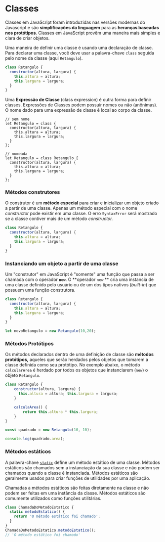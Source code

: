 # Classes

Classes em JavaScript foram introduzidas nas versões modernas do Javascript e são **simplificações da linguagem** para as **heranças baseadas nos protótipos**. Classes em JavaScript provêm uma maneira mais simples e clara de criar objetos.

Uma maneira de definir uma classe é usando uma declaração de classe. Para declarar uma classe, você deve usar a palavra-chave `class` seguida pelo nome da classe (aqui `Retangulo`).

```javascript
class Retangulo {
  constructor(altura, largura) {
    this.altura = altura;
    this.largura = largura;
  }
}
```

Uma **Expressão de Classe** (class expression) é outra forma para definir classes. Expressões de Classes podem possuir nomes ou não (anônimas). O nome dado para uma expressão de classe é local ao corpo da classe.

```
// sem nome
let Retangulo = class {
  constructor(altura, largura) {
    this.altura = altura;
    this.largura = largura;
  }
};

// nomeada
let Retangulo = class Retangulo {
  constructor(altura, largura) {
    this.altura = altura;
    this.largura = largura;
  }
};
```

### Métodos construtores <a href="#metodos_prototipos" id="metodos_prototipos"></a>

O construtor é um **método especial** para criar e inicializar um objeto criado a partir de uma classe. Apenas um método especial com o nome _constructor_ pode existir em uma classe. O erro `SyntaxError` será mostrado se a classe contiver mais de um método _constructor._

```javascript
class Retangulo {
  constructor(altura, largura) {
    this.altura = altura;
    this.largura = largura;
  }
}
```

### Instanciando um objeto a partir de uma classe <a href="#metodos_prototipos" id="metodos_prototipos"></a>

Um "construtor" em JavaScript é "somente" uma função que passa a ser chamada com o operador **`new`**. O **operador `new` ** cria uma instancia de uma classe definido pelo usuário ou de um dos tipos nativos (_built-in_) que possuem uma função construtora.

```javascript
class Retangulo {
  constructor(altura, largura) {
    this.altura = altura;
    this.largura = largura;
  }
}

let novoRetangulo = new Retangulo(10,20);
```

### Métodos Protótipos <a href="#metodos_prototipos" id="metodos_prototipos"></a>

Os métodos declarados dentro de uma definição de classe são **métodos protótipos,** aqueles que serão herdados pelos objetos que tomarem a classe definida como seu protótipo. No exemplo abaixo, o método `calcularArea` é herdado por todos os objetos que instanciarem (`new`) o objeto `Retangulo`.

```javascript
class Retangulo {
    constructor(altura, largura) {
      this.altura = altura; this.largura = largura;
    }

    calculaArea() {
        return this.altura * this.largura;
    }
}

const quadrado = new Retangulo(10, 10);

console.log(quadrado.area);
```

### Métodos estáticos <a href="#metodos_estaticos" id="metodos_estaticos"></a>

A palavra-chave [`static`](https://developer.mozilla.org/en-US/docs/Web/JavaScript/Reference/Classes/static) define um método estático de uma classe. Métodos estáticos são chamados sem a instanciação da sua classe e não podem ser chamados quando a classe é instanciada. Métodos estáticos são geralmente usados para criar funções de utilidades por uma aplicação.

Chamadas a métodos estáticos são feitas diretamente na classe e não podem ser feitas em uma instância da classe. Métodos estáticos são comumente utilizados como funções utilitárias.

```javascript
class ChamadaDoMetodoEstatico {
  static metodoEstatico() {
    return 'O método estático foi chamado';
  }
}
ChamadaDoMetodoEstatico.metodoEstatico();
// 'O método estático foi chamado'
```
